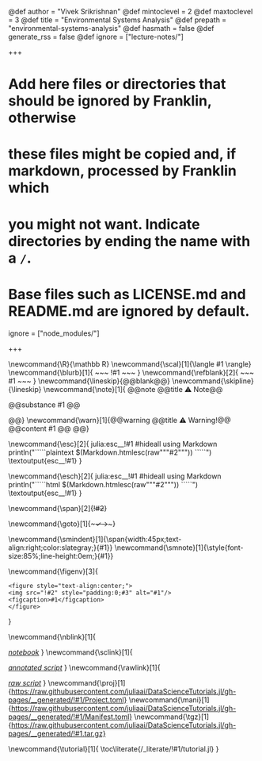 <!--
Add here global page variables to use throughout your website.
-->
@def author = "Vivek Srikrishnan"
@def mintoclevel = 2
@def maxtoclevel = 3
@def title = "Environmental Systems Analysis"
@def prepath = "environmental-systems-analysis"
@def hasmath = false
@def generate_rss = false
@def ignore = ["lecture-notes/"]


+++
# Add here files or directories that should be ignored by Franklin, otherwise
# these files might be copied and, if markdown, processed by Franklin which
# you might not want. Indicate directories by ending the name with a `/`.
# Base files such as LICENSE.md and README.md are ignored by default.
ignore = ["node_modules/"]

+++

<!--
Add here global latex commands to use throughout your pages.
-->
\newcommand{\R}{\mathbb R}
\newcommand{\scal}[1]{\langle #1 \rangle}
\newcommand{\blurb}[1]{ ~~~ !#1 ~~~ } 
\newcommand{\refblank}[2]{ ~~~ #1 ~~~ } 
\newcommand{\lineskip}{@@blank@@} 
\newcommand{\skipline}{\lineskip} 
\newcommand{\note}[1]{
@@note 
@@title 
⚠ Note@@ 

@@substance
#1 
@@ 

@@} 
\newcommand{\warn}[1]{@@warning @@title ⚠ Warning!@@ @@content #1 @@ @@}

\newcommand{\esc}[2]{ julia:esc__!#1 #hideall using Markdown println("\`\`\`\`\`plaintext $(Markdown.htmlesc(raw"""#2""")) \`\`\`\`\`") \textoutput{esc__!#1} }

\newcommand{\esch}[2]{ julia:esc__!#1 #hideall using Markdown println("\`\`\`\`\`html $(Markdown.htmlesc(raw"""#2""")) \`\`\`\`\`") \textoutput{esc__!#1} }

\newcommand{\span}[2]{~~~~~~!#2~~~~~~}

\newcommand{\goto}[1]{~~~✓→~~~}

\newcommand{\smindent}[1]{\span{width:45px;text-align:right;color:slategray;}{#1}} \newcommand{\smnote}[1]{\style{font-size:85%;line-height:0em;}{#1}}

\newcommand{\figenv}[3]{
~~~
<figure style="text-align:center;">
<img src="!#2" style="padding:0;#3" alt="#1"/>
<figcaption>#1</figcaption>
</figure>
~~~
}

\newcommand{\nblink}[1]{

<a href="https://raw.githubusercontent.com/juliaai/DataScienceTutorials.jl/gh-pages/__generated/!#1/tutorial.ipynb" target="_blank"><em>notebook</em></a>
} \newcommand{\sclink}[1]{

<a href="https://raw.githubusercontent.com/juliaai/DataScienceTutorials.jl/gh-pages/__generated/!#1/tutorial.jl" target="_blank"><em>annotated script</em></a>
} \newcommand{\rawlink}[1]{

<a href="https://raw.githubusercontent.com/juliaai/DataScienceTutorials.jl/gh-pages/__generated/!#1/tutorial-raw.jl" target="_blank"><em>raw script</em></a>
} \newcommand{\proj}[1]{https://raw.githubusercontent.com/juliaai/DataScienceTutorials.jl/gh-pages/__generated/!#1/Project.toml} \newcommand{\mani}[1]{https://raw.githubusercontent.com/juliaai/DataScienceTutorials.jl/gh-pages/__generated/!#1/Manifest.toml} \newcommand{\tgz}[1]{https://raw.githubusercontent.com/juliaai/DataScienceTutorials.jl/gh-pages/__generated/!#1.tar.gz}

\newcommand{\tutorial}[1]{ 
\toc\literate{/_literate/!#1/tutorial.jl} }